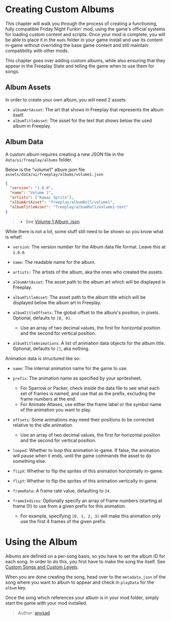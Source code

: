 # Creating Custom Albums

This chapter will walk you through the process of creating a functioning, fully compatible Friday Night Funkin' mod, using the game's official systems for loading custom content and scripts. Once your mod is complete, you will be able to place it in the `mods` folder in your game install and use its content in-game without overriding the base game content and still maintain compatibility with other mods.

This chapter goes over adding custom albums, while also ensuring that they appear in the Freeplay State and telling the game when to use them for songs.

## Album Assets

In order to create your own album, you will need 2 assets:

- `albumArtAsset`: The art that shows in Freeplay that represents the album itself.
- `albumTitleAsset`: The asset for the text that shows below the used album in Freeplay.

## Album Data

A custom album requires creating a new JSON file in the `data/ui/freeplay/albums` folder.

Below is the "volume1" album json file `assets/data/ui/freeplay/albums/volume1.json`

```json
{
  "version": "1.0.0",
  "name": "Volume 1",
  "artists": ["Kawai Sprite"],
  "albumArtAsset": "freeplay/albumRoll/volume1",
  "albumTitleAsset": "freeplay/albumRoll/volume1-text"
}
```
> - See [Volume 1 Album .json](https://github.com/FunkinCrew/funkin.assets/blob/main/preload/data/ui/freeplay/albums/volume1.json)

While there is not a lot, some stuff still need to be shown so you know what is what!

- `version`: The version number for the Album data file format. Leave this at `1.0.0`.
- `name`: The readable name for the album.
- `artists:` The artists of the album, aka the ones who created the assets.
- `albumArtAsset`: The asset path to the album art which will be displayed in Freeplay.
- `albumTitleAsset`: The asset path to the album title which will be displayed below the album art in Freeplay.
- `albumTitleOffsets`: The global offset to the album's position, in pixels. Optional, defaults to `[0, 0]`.

    - Use an array of two decimal values, the first for horizontal position and the second for vertical position.
- `albumTitleAnimations`: A list of animation data objects for the album title. Optional, defaults to `[]`, aka nothing.

Animation data is structured like so:

- `name`: The internal animation name for the game to use.
- `prefix`: The animation name as specified by your spritesheet.

    - For Sparrow or Packer, check inside the data file to see what each set of frames is named, and use that as the prefix, excluding the frame numbers at the end.
    - For Animate Atlases, use either the frame label or the symbol name of the animation you want to play.
- `offsets`: Some animations may need their positions to be corrected relative to the idle animation.

    - Use an array of two decimal values, the first for horizontal position and the second for vertical position.
- `looped`: Whether to loop this animation in-game. If false, the animation will pause when it ends, until the game commands the asset to do something else.
- `flipX`: Whether to flip the sprites of this animation horizontally in-game.
- `flipY`: Whether to flip the sprites of this animation vertically in-game.
- `frameRate`: A frame rate value, defaulting to `24`.
- `frameIndices`: Optionally specify an array of frame numbers (starting at frame 0!) to use from a given prefix for this animation.

    - For example, specifying `[0, 1, 2, 3]` will make this animation only use the first 4 frames of the given prefix.

# Using the Album

Albums are defined on a per-song basis, so you have to set the album ID for each song. In order to do this, you first have to make the song the itself. See [Custom Songs and Custom Levels](../Introduction/2.CustomSongs.md).

When you are done creating the song, head over to the `metadata.json` of the song where you want to album to appear and check in `playData` for the `album` key.

Once the song which references your album is in your mod folder, simply start the game with your mod installed.

> Author: [anysad](https://github.com/anysad)